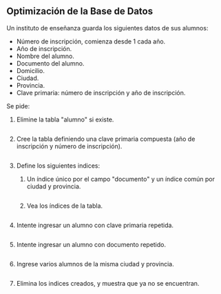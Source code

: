 ## Optimización de la Base de Datos

Un instituto de enseñanza guarda los siguientes datos de sus alumnos:

* Número de inscripción, comienza desde 1 cada año.
* Año de inscripción.
* Nombre del alumno.
* Documento del alumno.
* Domicilio.
* Ciudad.
* Provincia.
* Clave primaria: número de inscripción y año de inscripción.

Se pide:

1. Elimine la tabla "alumno" si existe.

    ```sql
    
    ```
2. Cree la tabla definiendo una clave primaria compuesta (año de inscripción y número de inscripción).

    ```sql
    
    ```
3. Define los siguientes indices:
    
    1. Un índice único por el campo "documento" y un índice común por ciudad y provincia.

        ```sql
        
        ```
    2. Vea los índices de la tabla.

        ```sql
        
        ```
4. Intente ingresar un alumno con clave primaria repetida.

    ```sql
    
    ```
5. Intente ingresar un alumno con documento repetido.

    ```sql
    
    ```
6. Ingrese varios alumnos de la misma ciudad y provincia.

    ```sql
    
    ```
7. Elimina los indices creados, y muestra que ya no se encuentran.

    ```sql
    
    ```
